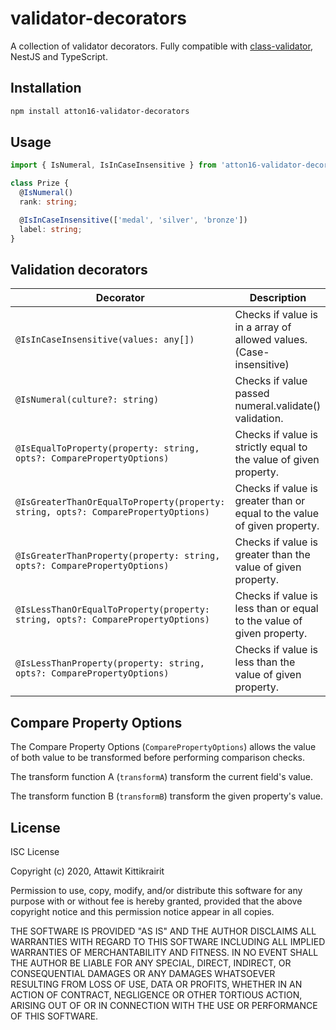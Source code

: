 # validator-decorators

A collection of validator decorators. Fully compatible with [class-validator](https://github.com/typestack/class-validator), NestJS and TypeScript.

## Installation

```bash
npm install atton16-validator-decorators
```

## Usage

```typescript
import { IsNumeral, IsInCaseInsensitive } from 'atton16-validator-decorators';

class Prize {
  @IsNumeral()
  rank: string;

  @IsInCaseInsensitive(['medal', 'silver', 'bronze'])
  label: string;
}

```

## Validation decorators

| Decorator | Description |
|-----------|-------------|
| `@IsInCaseInsensitive(values: any[])` | Checks if value is in a array of allowed values. (Case-insensitive) |
| `@IsNumeral(culture?: string)` | Checks if value passed numeral.validate() validation. |
| `@IsEqualToProperty(property: string, opts?: ComparePropertyOptions)` | Checks if value is strictly equal to the value of given property. |
| `@IsGreaterThanOrEqualToProperty(property: string, opts?: ComparePropertyOptions)` | Checks if value is greater than or equal to the value of given property. |
| `@IsGreaterThanProperty(property: string, opts?: ComparePropertyOptions)` | Checks if value is greater than the value of given property. |
| `@IsLessThanOrEqualToProperty(property: string, opts?: ComparePropertyOptions)` | Checks if value is less than or equal to the value of given property. |
| `@IsLessThanProperty(property: string, opts?: ComparePropertyOptions)` | Checks if value is less than the value of given property. |

## Compare Property Options

The Compare Property Options (`ComparePropertyOptions`) allows the value of both value to be transformed before performing comparison checks.

The transform function A (`transformA`) transform the current field's value.

The transform function B (`transformB`) transform the given property's value.

## License

ISC License

Copyright (c) 2020, Attawit Kittikrairit

Permission to use, copy, modify, and/or distribute this software for any
purpose with or without fee is hereby granted, provided that the above
copyright notice and this permission notice appear in all copies.

THE SOFTWARE IS PROVIDED "AS IS" AND THE AUTHOR DISCLAIMS ALL WARRANTIES
WITH REGARD TO THIS SOFTWARE INCLUDING ALL IMPLIED WARRANTIES OF
MERCHANTABILITY AND FITNESS. IN NO EVENT SHALL THE AUTHOR BE LIABLE FOR
ANY SPECIAL, DIRECT, INDIRECT, OR CONSEQUENTIAL DAMAGES OR ANY DAMAGES
WHATSOEVER RESULTING FROM LOSS OF USE, DATA OR PROFITS, WHETHER IN AN
ACTION OF CONTRACT, NEGLIGENCE OR OTHER TORTIOUS ACTION, ARISING OUT OF
OR IN CONNECTION WITH THE USE OR PERFORMANCE OF THIS SOFTWARE.

